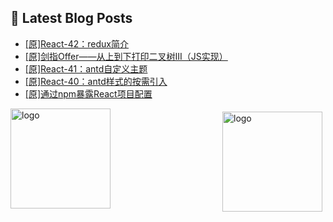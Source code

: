 ## 📕 Latest Blog Posts

<!-- BLOG-POST-LIST:START -->
- [[原]React-42：redux简介](https://blog.csdn.net/sinat_41696687/article/details/115733161)
- [[原]剑指Offer——从上到下打印二叉树III（JS实现）](https://blog.csdn.net/sinat_41696687/article/details/115720076)
- [[原]React-41：antd自定义主题](https://blog.csdn.net/sinat_41696687/article/details/115709565)
- [[原]React-40：antd样式的按需引入](https://blog.csdn.net/sinat_41696687/article/details/115704142)
- [[原]通过npm暴露React项目配置](https://blog.csdn.net/sinat_41696687/article/details/115704803)
<!-- BLOG-POST-LIST:END -->
<img src="https://github-readme-stats.vercel.app/api?username=qq1120637483&show_icons=true" alt="logo" height="160" align="right" style="margin: 5px; margin-bottom: 20px;" />

<img src="https://github-profile-trophy.vercel.app/?username=qq1120637483&theme=flat&column=7" alt="logo" height="160" align="center" style="margin: auto; margin-bottom: 20px;" />


<!--
**qq1120637483/qq1120637483** is a ✨ _special_ ✨ repository because its `README.md` (this file) appears on your GitHub profile.

Here are some ideas to get you started:

- 🔭 I’m currently working on ...
- 🌱 I’m currently learning ...
- 👯 I’m looking to collaborate on ...
- 🤔 I’m looking for help with ...
- 💬 Ask me about ...
- 📫 How to reach me: ...
- 😄 Pronouns: ...
- ⚡ Fun fact: ...
-->
